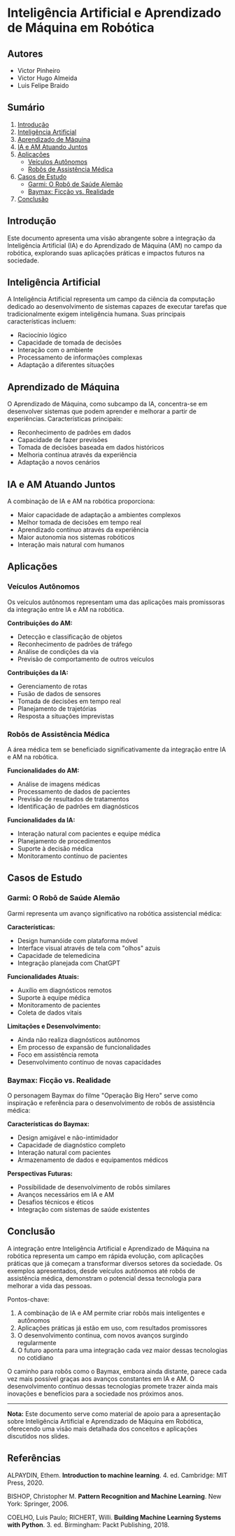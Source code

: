 # Inteligência Artificial e Aprendizado de Máquina em Robótica

## Autores
- Victor Pinheiro
- Victor Hugo Almeida
- Luis Felipe Braido
   
## Sumário
1. [Introdução](#introdução)
2. [Inteligência Artificial](#inteligência-artificial)
3. [Aprendizado de Máquina](#aprendizado-de-máquina)
4. [IA e AM Atuando Juntos](#ia-e-am-atuando-juntos)
5. [Aplicações](#aplicações)
   - [Veículos Autônomos](#veículos-autônomos)
   - [Robôs de Assistência Médica](#robôs-de-assistência-médica)
6. [Casos de Estudo](#casos-de-estudo)
   - [Garmi: O Robô de Saúde Alemão](#garmi-o-robô-de-saúde-alemão)
   - [Baymax: Ficção vs. Realidade](#baymax-ficção-vs-realidade)
7. [Conclusão](#conclusão)

## Introdução

Este documento apresenta uma visão abrangente sobre a integração da Inteligência Artificial (IA) e do Aprendizado de Máquina (AM) no campo da robótica, explorando suas aplicações práticas e impactos futuros na sociedade.

## Inteligência Artificial

A Inteligência Artificial representa um campo da ciência da computação dedicado ao desenvolvimento de sistemas capazes de executar tarefas que tradicionalmente exigem inteligência humana. Suas principais características incluem:

- Raciocínio lógico
- Capacidade de tomada de decisões
- Interação com o ambiente
- Processamento de informações complexas
- Adaptação a diferentes situações

## Aprendizado de Máquina

O Aprendizado de Máquina, como subcampo da IA, concentra-se em desenvolver sistemas que podem aprender e melhorar a partir de experiências. Características principais:

- Reconhecimento de padrões em dados
- Capacidade de fazer previsões
- Tomada de decisões baseada em dados históricos
- Melhoria contínua através da experiência
- Adaptação a novos cenários

## IA e AM Atuando Juntos

A combinação de IA e AM na robótica proporciona:
- Maior capacidade de adaptação a ambientes complexos
- Melhor tomada de decisões em tempo real
- Aprendizado contínuo através da experiência
- Maior autonomia nos sistemas robóticos
- Interação mais natural com humanos

## Aplicações

### Veículos Autônomos

Os veículos autônomos representam uma das aplicações mais promissoras da integração entre IA e AM na robótica.

**Contribuições do AM:**
- Detecção e classificação de objetos
- Reconhecimento de padrões de tráfego
- Análise de condições da via
- Previsão de comportamento de outros veículos

**Contribuições da IA:**
- Gerenciamento de rotas
- Fusão de dados de sensores
- Tomada de decisões em tempo real
- Planejamento de trajetórias
- Resposta a situações imprevistas

### Robôs de Assistência Médica

A área médica tem se beneficiado significativamente da integração entre IA e AM na robótica.

**Funcionalidades do AM:**
- Análise de imagens médicas
- Processamento de dados de pacientes
- Previsão de resultados de tratamentos
- Identificação de padrões em diagnósticos

**Funcionalidades da IA:**
- Interação natural com pacientes e equipe médica
- Planejamento de procedimentos
- Suporte à decisão médica
- Monitoramento contínuo de pacientes

## Casos de Estudo

### Garmi: O Robô de Saúde Alemão

Garmi representa um avanço significativo na robótica assistencial médica:

**Características:**
- Design humanóide com plataforma móvel
- Interface visual através de tela com "olhos" azuis
- Capacidade de telemedicina
- Integração planejada com ChatGPT

**Funcionalidades Atuais:**
- Auxílio em diagnósticos remotos
- Suporte à equipe médica
- Monitoramento de pacientes
- Coleta de dados vitais

**Limitações e Desenvolvimento:**
- Ainda não realiza diagnósticos autônomos
- Em processo de expansão de funcionalidades
- Foco em assistência remota
- Desenvolvimento contínuo de novas capacidades

### Baymax: Ficção vs. Realidade

O personagem Baymax do filme "Operação Big Hero" serve como inspiração e referência para o desenvolvimento de robôs de assistência médica:

**Características do Baymax:**
- Design amigável e não-intimidador
- Capacidade de diagnóstico completo
- Interação natural com pacientes
- Armazenamento de dados e equipamentos médicos

**Perspectivas Futuras:**
- Possibilidade de desenvolvimento de robôs similares
- Avanços necessários em IA e AM
- Desafios técnicos e éticos
- Integração com sistemas de saúde existentes

## Conclusão

A integração entre Inteligência Artificial e Aprendizado de Máquina na robótica representa um campo em rápida evolução, com aplicações práticas que já começam a transformar diversos setores da sociedade. Os exemplos apresentados, desde veículos autônomos até robôs de assistência médica, demonstram o potencial dessa tecnologia para melhorar a vida das pessoas.

Pontos-chave:
1. A combinação de IA e AM permite criar robôs mais inteligentes e autônomos
2. Aplicações práticas já estão em uso, com resultados promissores
3. O desenvolvimento continua, com novos avanços surgindo regularmente
4. O futuro aponta para uma integração cada vez maior dessas tecnologias no cotidiano

O caminho para robôs como o Baymax, embora ainda distante, parece cada vez mais possível graças aos avanços constantes em IA e AM. O desenvolvimento contínuo dessas tecnologias promete trazer ainda mais inovações e benefícios para a sociedade nos próximos anos.

---

**Nota:** Este documento serve como material de apoio para a apresentação sobre Inteligência Artificial e Aprendizado de Máquina em Robótica, oferecendo uma visão mais detalhada dos conceitos e aplicações discutidos nos slides.

## Referências

ALPAYDIN, Ethem. **Introduction to machine learning**. 4. ed. Cambridge: MIT Press, 2020.

BISHOP, Christopher M. **Pattern Recognition and Machine Learning**. New York: Springer, 2006.

COELHO, Luis Paulo; RICHERT, Willi. **Building Machine Learning Systems with Python**. 3. ed. Birmingham: Packt Publishing, 2018.



